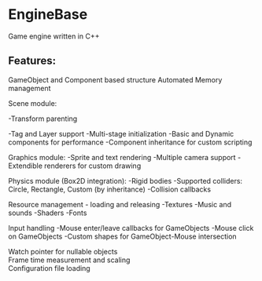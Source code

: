 EngineBase
==========

Game engine written in C++

Features:
--------

GameObject and Component based structure
Automated Memory management

Scene module:  

-Transform parenting  

-Tag and Layer support
-Multi-stage initialization
-Basic and Dynamic components for performance
-Component inheritance for custom scripting
	
Graphics module:
-Sprite and text rendering
-Multiple camera support
-Extendible renderers for custom drawing

Physics module (Box2D integration):
-Rigid bodies
-Supported colliders: Circle, Rectangle, Custom (by inheritance)
-Collision callbacks

Resource management - loading and releasing
-Textures
-Music and sounds
-Shaders
-Fonts
	
Input handling
-Mouse enter/leave callbacks for GameObjects
-Mouse click on GameObjects
-Custom shapes for GameObject-Mouse intersection

Watch pointer for nullable objects  
Frame time measurement and scaling  
Configuration file loading